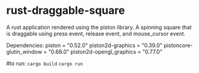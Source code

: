 # rust-draggable-square
A rust application rendered using the piston library. A spinning square that is draggable using press event, release event, and mouse_cursor event.

Dependencies:
piston = "0.52.0"
piston2d-graphics = "0.39.0"
pistoncore-glutin_window = "0.68.0"
piston2d-opengl_graphics = "0.77.0"

#to run:
`cargo build`
`cargo run`
